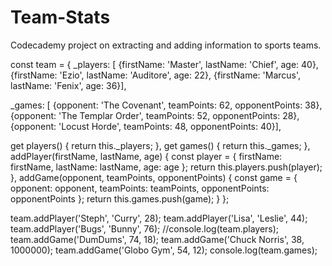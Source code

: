# Team-Stats
Codecademy project on extracting and adding information to sports teams.

const team = {
  _players: [
    {firstName: 'Master', lastName: 'Chief', age: 40},
    {firstName: 'Ezio', lastName: 'Auditore', age: 22},
    {firstName: 'Marcus', lastName: 'Fenix', age: 36}],

  _games: [
    {opponent: 'The Covenant', teamPoints: 62, opponentPoints: 38}, 
    {opponent: 'The Templar Order', teamPoints: 52, opponentPoints: 28}, 
    {opponent: 'Locust Horde', teamPoints: 48, opponentPoints: 40}],

  get players() {
    return this._players;
  },
  get games() {
    return this._games;
  },
  addPlayer(firstName, lastName, age) {
    const player = {
      firstName: firstName,
      lastName: lastName,
      age: age
    };
    return this.players.push(player);
  },
  addGame(opponent, teamPoints, opponentPoints) {
    const game = {
      opponent: opponent,
      teamPoints: teamPoints,
      opponentPoints: opponentPoints
    };
    return this.games.push(game);
  }
};

team.addPlayer('Steph', 'Curry', 28);
team.addPlayer('Lisa', 'Leslie', 44);
team.addPlayer('Bugs', 'Bunny', 76);
//console.log(team.players);
team.addGame('DumDums', 74, 18);
team.addGame('Chuck Norris', 38, 1000000);
team.addGame('Globo Gym', 54, 12);
console.log(team.games);
